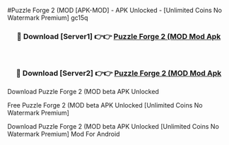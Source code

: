 #Puzzle Forge 2 (MOD [APK-MOD] - APK Unlocked - [Unlimited Coins No Watermark Premium] gc15q



<div align="center">

<h3>🔴 Download [Server1] 👉👉 <a href="https://momento.my/?title=Puzzle_Forge_2_(MOD">Puzzle Forge 2 (MOD Mod Apk</a></h3><br>

<h3>🔴 Download [Server2] 👉👉 <a href="https://momento.my/?title=Puzzle_Forge_2_(MOD">Puzzle Forge 2 (MOD Mod Apk</a></h3>
</div>



Download Puzzle Forge 2 (MOD beta APK Unlocked

Free Puzzle Forge 2 (MOD beta APK Unlocked [Unlimited Coins No Watermark Premium]

Download Puzzle Forge 2 (MOD beta APK Unlocked [Unlimited Coins No Watermark Premium] Mod For Android
